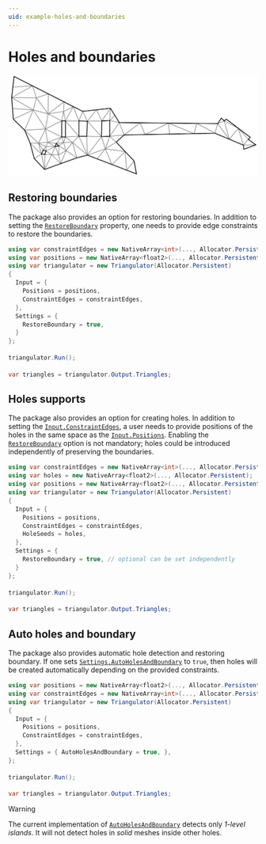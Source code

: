 ```yaml
---
uid: example-holes-and-boundaries
---
```


# Holes and boundaries

![guitar-light-cdtrbh](../../images/guitar-light-cdtrbh.svg)

## Restoring boundaries

The package also provides an option for restoring boundaries. In addition to setting the [`RestoreBoundary`][restore-boundary-property] property, one needs to provide edge constraints to restore the boundaries.

```csharp
using var constraintEdges = new NativeArray<int>(..., Allocator.Persistent);
using var positions = new NativeArray<float2>(..., Allocator.Persistent);
using var triangulator = new Triangulator(Allocator.Persistent)
{
  Input = { 
    Positions = positions,
    ConstraintEdges = constraintEdges,
  },
  Settings = {
    RestoreBoundary = true,
  }
};

triangulator.Run();

var triangles = triangulator.Output.Triangles;
```

## Holes supports

The package also provides an option for creating holes.
In addition to setting the [`Input.ConstraintEdges`][input-constraint-edges], a user needs to provide positions of the holes in the same space as the [`Input.Positions`][input-positions]. Enabling the [`RestoreBoundary`][restore-boundary-property] option is not mandatory; holes could be introduced independently of preserving the boundaries.

```csharp
using var constraintEdges = new NativeArray<int>(..., Allocator.Persistent);
using var holes = new NativeArray<float2>(..., Allocator.Persistent);
using var positions = new NativeArray<float2>(..., Allocator.Persistent);
using var triangulator = new Triangulator(Allocator.Persistent)
{
  Input = { 
    Positions = positions,
    ConstraintEdges = constraintEdges,
    HoleSeeds = holes,
  },
  Settings = {
    RestoreBoundary = true, // optional can be set independently
  }
};

triangulator.Run();

var triangles = triangulator.Output.Triangles;
```

## Auto holes and boundary

The package also provides automatic hole detection and restoring boundary. If one sets [`Settings.AutoHolesAndBoundary`][auto-holes-property] to `true`, then holes will be created automatically depending on the provided constraints.

```csharp
using var positions = new NativeArray<float2>(..., Allocator.Persistent);
using var constraintEdges = new NativeArray<int>(..., Allocator.Persistent);
using var triangulator = new Triangulator(Allocator.Persistent)
{
  Input = { 
    Positions = positions,
    ConstraintEdges = constraintEdges,
  },
  Settings = { AutoHolesAndBoundary = true, },
};

triangulator.Run();

var triangles = triangulator.Output.Triangles;
```

> [!WARNING]  
> The current implementation of [`AutoHolesAndBoundary`][auto-holes-property] detects only *1-level islands*.
> It will not detect holes in *solid* meshes inside other holes.

[restore-boundary-property]: xref:andywiecko.BurstTriangulator.Triangulator.TriangulationSettings.RestoreBoundary
[input-constraint-edges]: xref:andywiecko.BurstTriangulator.Triangulator.InputData.ConstraintEdges
[input-positions]: xref:andywiecko.BurstTriangulator.Triangulator.InputData.Positions
[auto-holes-property]: xref:andywiecko.BurstTriangulator.Triangulator.TriangulationSettings.AutoHolesAndBoundary
